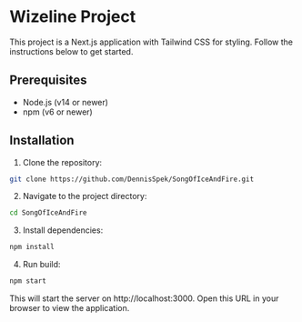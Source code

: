# Wizeline Project

This project is a Next.js application with Tailwind CSS for styling. Follow the instructions below to get started.

## Prerequisites

- Node.js (v14 or newer)
- npm (v6 or newer)

## Installation

1. Clone the repository:

```sh
git clone https://github.com/DennisSpek/SongOfIceAndFire.git
```

2. Navigate to the project directory:

```sh
cd SongOfIceAndFire
```

3. Install dependencies:

```sh
npm install
```

4. Run build:

```sh
npm start
```

This will start the server on http://localhost:3000. Open this URL in your browser to view the application.
